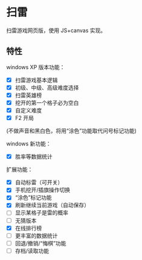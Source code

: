 # 扫雷
扫雷游戏网页版，使用 JS+canvas 实现。

## 特性
windows XP 版本功能：
- [x] 扫雷游戏基本逻辑
- [x] 初级、中级、高级难度选择
- [x] 扫雷英雄榜
- [x] 挖开的第一个格子必为空白
- [x] 自定义难度
- [x] F2 开局

(不做声音和黑白色，将用“涂色”功能取代问号标记功能)

windows 新功能：
- [x] 胜率等数据统计

扩展功能：
- [x] 自动标雷（可开关）
- [x] 手机挖开/插旗操作切换
- [x] “涂色”标记功能
- [x] 刷新继续当前游戏（自动保存）
- [ ] 显示某格子是雷的概率
- [ ] 无猜版本
- [x] 在线排行榜
- [ ] 更丰富的数据统计
- [ ] 回退/撤销/“悔棋”功能
- [ ] 存档/读取功能
